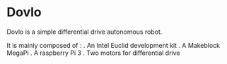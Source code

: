 # Dovlo

Dovlo is a simple differential drive autonomous robot.

It is mainly composed of :
. An Intel Euclid development kit
. A Makeblock MegaPi
. A raspberry Pi 3
. Two motors for differential drive
